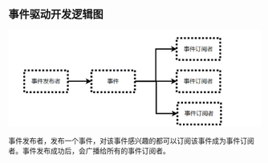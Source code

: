 ## 事件驱动开发逻辑图



![avatar](../../images/WechatIMG630.png)

事件发布者，发布一个事件，对该事件感兴趣的都可以订阅该事件成为事件订阅者。事件发布成功后，会广播给所有的事件订阅者。